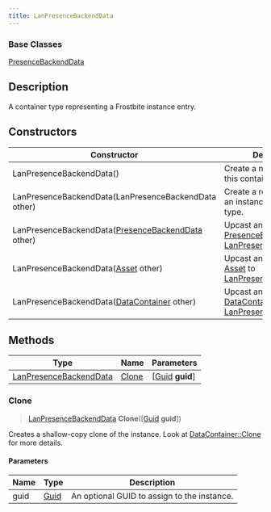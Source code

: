 ```yaml
---
title: LanPresenceBackendData
---
```

### Base Classes

[PresenceBackendData](/vext/ref/fb/presencebackenddata/)

## Description

A container type representing a Frostbite instance entry.

## Constructors

| Constructor                                                                       | Description                                                                                                                         |
| --------------------------------------------------------------------------------- | ----------------------------------------------------------------------------------------------------------------------------------- |
| LanPresenceBackendData()                                                          | Create a new instance of this container type.                                                                                       |
| LanPresenceBackendData(LanPresenceBackendData other)                              | Create a reference copy of an instance of the same type.                                                                            |
| LanPresenceBackendData([PresenceBackendData](/vext/ref/fb/presencebackenddata/) other)          | Upcast an instance of type [PresenceBackendData](/vext/ref/fb/presencebackenddata/) to [LanPresenceBackendData](/vext/ref/fb/lanpresencebackenddata/).          |
| LanPresenceBackendData([Asset](/vext/ref/fb/asset/) other)                                      | Upcast an instance of type [Asset](/vext/ref/fb/asset/) to [LanPresenceBackendData](/vext/ref/fb/lanpresencebackenddata/).                                      |
| LanPresenceBackendData([DataContainer](/vext/ref/shared/class/datacontainer) other) | Upcast an instance of type [DataContainer](/vext/ref/shared/class/datacontainer) to [LanPresenceBackendData](/vext/ref/fb/lanpresencebackenddata/). |

## Methods

| Type                                             | Name            | Parameters                                     |
| ------------------------------------------------ | --------------- | ---------------------------------------------- |
| [LanPresenceBackendData](/vext/ref/fb/lanpresencebackenddata/) | [Clone](#clone) | \[[Guid](/vext/ref/shared/class/guid) **guid**\] |

### Clone

> [LanPresenceBackendData](/vext/ref/fb/lanpresencebackenddata/) **Clone**(\[[Guid](/vext/ref/shared/class/guid) **guid**\])

Creates a shallow-copy clone of the instance. Look at [DataContainer::Clone](/vext/ref/shared/class/datacontainer#clone) for more details.

#### Parameters

| Name | Type         | Description                                 |
| ---- | ------------ | ------------------------------------------- |
| guid | [Guid](/vext/ref/shared/class/guid/) | An optional GUID to assign to the instance. |

